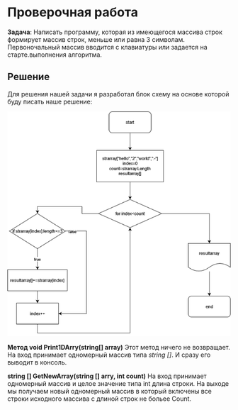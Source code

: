 # Проверочная работа

**Задача**: Написать программу, которая из имеющегося массива строк формирует массив строк, меньше или равна 3 символам. Первоночальный массив вводится с клавиатуры или задается на старте.выполнения алгоритма.
## Решение
Для решения нашей задачи я разработал блок схему на основе которой буду писать наше решение:

![схема](./img/dz1.png)


**Метод void Print1DArry(string[] array)** Этот метод ничего не возвращает. На вход принимает одномерный массив типа *string []*. И сразу его выводит в консоль.

**string [] GetNewArray(string [] arry, int count)** На вход принимает одномерный массив и целое значение типа int длина строки. 
На выходе мы получаем новый одномерный массив в который включены все строки исходного массива с длиной строк не больее Count.

